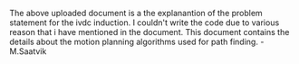 The above uploaded document is a the explanantion of the problem statement for the ivdc induction. I couldn't write the code due to various reason that i have mentioned in the document. 
This document contains the details about the motion planning algorithms used for path finding. - M.Saatvik
